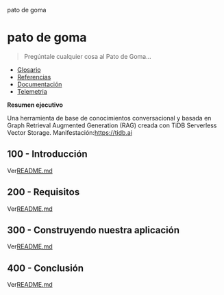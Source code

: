 pato de goma

# pato de goma

> Pregúntale cualquier cosa al Pato de Goma...

-   [Glosario](./GLOSSARY.md)
-   [Referencias](./REFERENCES.md)
-   [Documentación](./DOCUMENTATION.md)
-   [Telemetria](./TELEMETRY.md)

**Resumen ejecutivo**

Una herramienta de base de conocimientos conversacional y basada en Graph Retrieval Augmented Generation (RAG) creada con TiDB Serverless Vector Storage. Manifestación:<https://tidb.ai>

## 100 - Introducción

Ver[README.md](./100/README.md)

## 200 - Requisitos

Ver[README.md](./200/README.md)

## 300 - Construyendo nuestra aplicación

Ver[README.md](./300/README.md)

## 400 - Conclusión

Ver[README.md](./400/README.md)
